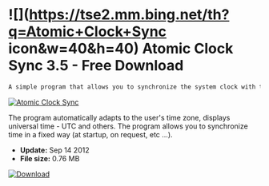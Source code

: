 # ![](https://tse2.mm.bing.net/th?q=Atomic+Clock+Sync icon&w=40&h=40) Atomic Clock Sync 3.5 - Free Download

```sh
A simple program that allows you to synchronize the system clock with the atomic pattern in the USA.
```
[![Atomic Clock Sync](https://gallery.dpcdn.pl/imgc/Tools/2185/g_-_420x350_1.5_-_x20110309120233_00.jpg)](https://softexe.net/win/system/clock/atomic-clock-sync:pcbdc.html)

The program automatically adapts to the user's time zone, displays universal time - UTC and others. The program allows you to synchronize time in a fixed way (at startup, on request, etc ...).


- **Update:** Sep 14 2012
- **File size:** 0.76 MB

[![Download](https://cdn.softexe.net/static/img/download.png)](https://softexe.net/win/system/clock/atomic-clock-sync:pcbdc.html)

